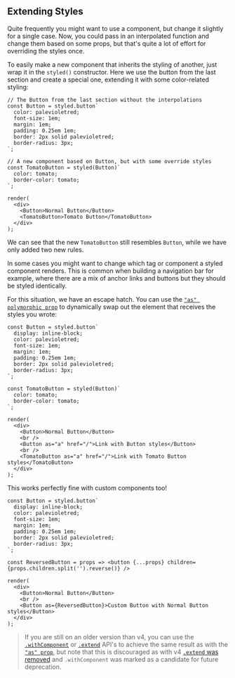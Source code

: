 ## Extending Styles

Quite frequently you might want to use a component, but change it slightly for a single case. Now, you could pass in an interpolated function and change them based on some props, but that's quite a lot of effort for overriding the styles once.

To easily make a new component that inherits the styling of another, just wrap it in the `styled()` constructor. Here we use the button from the last section and create a special one, extending it with some color-related styling:

```react
// The Button from the last section without the interpolations
const Button = styled.button`
  color: palevioletred;
  font-size: 1em;
  margin: 1em;
  padding: 0.25em 1em;
  border: 2px solid palevioletred;
  border-radius: 3px;
`;

// A new component based on Button, but with some override styles
const TomatoButton = styled(Button)`
  color: tomato;
  border-color: tomato;
`;

render(
  <div>
    <Button>Normal Button</Button>
    <TomatoButton>Tomato Button</TomatoButton>
  </div>
);
```

We can see that the new `TomatoButton` still resembles `Button`, while we have only added two new rules.

In some cases you might want to change which tag or component a styled component renders. This is common when building a navigation bar for example, where there are a mix of anchor links and buttons but they should be styled identically.

For this situation, we have an escape hatch. You can use the [`"as" polymorphic prop`](/docs/api#as-polymorphic-prop) to dynamically swap out the element that receives the styles you wrote:

```react
const Button = styled.button`
  display: inline-block;
  color: palevioletred;
  font-size: 1em;
  margin: 1em;
  padding: 0.25em 1em;
  border: 2px solid palevioletred;
  border-radius: 3px;
`;

const TomatoButton = styled(Button)`
  color: tomato;
  border-color: tomato;
`;

render(
  <div>
    <Button>Normal Button</Button>
    <br />
    <Button as="a" href="/">Link with Button styles</Button>
    <br />
    <TomatoButton as="a" href="/">Link with Tomato Button styles</TomatoButton>
  </div>
);
```

This works perfectly fine with custom components too!

```react
const Button = styled.button`
  display: inline-block;
  color: palevioletred;
  font-size: 1em;
  margin: 1em;
  padding: 0.25em 1em;
  border: 2px solid palevioletred;
  border-radius: 3px;
`;

const ReversedButton = props => <button {...props} children={props.children.split('').reverse()} />

render(
  <div>
    <Button>Normal Button</Button>
    <br />
    <Button as={ReversedButton}>Custom Button with Normal Button styles</Button>
  </div>
);
```

> If you are still on an older version than v4, you can use the [`.withComponent`](/docs/api#withcomponent) or [`.extend`](/docs/api#deprecated-extend) API's to achieve the same result as with the [`"as" prop`](/docs/api#as-polymorphic-prop), but note that this is discouraged as with v4 [`.extend` was removed](/releases#breaking-changes) and `.withComponent` was marked as a candidate for future deprecation.

